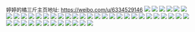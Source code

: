 婷婷的橘三斤主页地址: https://weibo.com/u/6334529146 
![](https://wx4.sinaimg.cn/mw2000/006UH2oWgy1h9937gt7jhj30qo0hwgoe.jpg) 
![](https://wx4.sinaimg.cn/mw2000/006UH2oWgy1h9937hcv7cj30qo1bs45t.jpg) 
![](https://wx4.sinaimg.cn/mw2000/006UH2oWgy1h9937gg2s9j30u01400yx.jpg) 
![](https://wx4.sinaimg.cn/mw2000/006UH2oWgy1h9937hxflsj30u0140n3z.jpg) 
![](https://wx4.sinaimg.cn/mw2000/006UH2oWgy1h98a6l1zyij30u0140ail.jpg) 
![](https://wx4.sinaimg.cn/mw2000/006UH2oWgy1gvxqvocn7mj30bl0bl3yk.jpg) 
![](https://wx4.sinaimg.cn/mw2000/006UH2oWgy1gvxqvp1n2qj30jg0jgjs4.jpg) 
![](https://wx4.sinaimg.cn/mw2000/006UH2oWgy1gsy3g3kf5lj30sr0sr10b.jpg) 
![](https://wx4.sinaimg.cn/mw2000/006UH2oWgy1girksj1iooj311s0gyn0h.jpg) 
![](https://wx4.sinaimg.cn/mw2000/006UH2oWgy1girksjw95kj30to0l7wjo.jpg) 
![](https://wx4.sinaimg.cn/mw2000/006UH2oWgy1gfxjic9hjmj32bc334x6s.jpg) 
![](https://wx4.sinaimg.cn/mw2000/006UH2oWgy1gfxjjkxyw2j32bc334qv8.jpg) 
![](https://wx4.sinaimg.cn/mw2000/006UH2oWgy1gfxjjogo81j30om1a4gw0.jpg) 
![](https://wx4.sinaimg.cn/mw2000/006UH2oWgy1gfxjjpf98aj30om1hcwh8.jpg) 
![](https://wx4.sinaimg.cn/mw2000/006UH2oWgy1gfxjl8pzdxj32bc334b2d.jpg) 
![](https://wx4.sinaimg.cn/mw2000/006UH2oWgy1gfxjl9pe8ij30u0140dhz.jpg) 
![](https://wx4.sinaimg.cn/mw2000/006UH2oWgy1gfxjmrf0p9j32bc3344qt.jpg) 
![](https://wx4.sinaimg.cn/mw2000/006UH2oWgy1gfxjo0qpoij32bc334qv8.jpg) 
![](https://wx4.sinaimg.cn/mw2000/006UH2oWgy1gfxjp9ifukj32bc334qv8.jpg) 
![](https://wx4.sinaimg.cn/mw2000/006UH2oWgy1gfxjqiowwej32bc334qv8.jpg) 
![](https://wx4.sinaimg.cn/mw2000/006UH2oWgy1gfxjrx8mgqj32bc334b2d.jpg) 
![](https://wx4.sinaimg.cn/mw2000/006UH2oWgy1gfxjs4vlj7j30om1hcx22.jpg) 
![](https://wx4.sinaimg.cn/mw2000/006UH2oWgy1gfxjs5lbsaj31400u0tas.jpg) 
![](https://wx4.sinaimg.cn/mw2000/006UH2oWgy1gfxjtbb441j33342bce84.jpg) 
![](https://wx4.sinaimg.cn/mw2000/006UH2oWgy1gfxjujovlrj32bc334qv8.jpg) 
![](https://wx4.sinaimg.cn/mw2000/006UH2oWgy1gfxjvvndacj32bc3344qt.jpg) 
![](https://wx4.sinaimg.cn/mw2000/006UH2oWgy1gfxjwzoq4tj33342bc7wk.jpg) 
![](https://wx4.sinaimg.cn/mw2000/006UH2oWgy1gfxjybe8vgj32bc3344qt.jpg) 
![](https://wx4.sinaimg.cn/mw2000/006UH2oWgy1gfxj15kcgij32bc334x6s.jpg) 
![](https://wx4.sinaimg.cn/mw2000/006UH2oWgy1gfxj2gmfaaj32bc334qv8.jpg) 
![](https://wx4.sinaimg.cn/mw2000/006UH2oWgy1gfxj2kdgv5j30om1a4gw0.jpg) 
![](https://wx4.sinaimg.cn/mw2000/006UH2oWgy1gfxj2lizjuj30om1hcwh8.jpg) 
![](https://wx4.sinaimg.cn/mw2000/006UH2oWgy1gfxj3z6nhhj32bc334b2d.jpg) 
![](https://wx4.sinaimg.cn/mw2000/006UH2oWgy1gfxj403s5uj30u0140dhz.jpg) 
![](https://wx4.sinaimg.cn/mw2000/006UH2oWgy1gfxj5cbp71j32bc3344qt.jpg) 
![](https://wx4.sinaimg.cn/mw2000/006UH2oWgy1gfxj6led1qj32bc334qv8.jpg) 
![](https://wx4.sinaimg.cn/mw2000/006UH2oWgy1gfxj7uxakcj32bc334qv8.jpg) 
![](https://wx4.sinaimg.cn/mw2000/006UH2oWgy1gfxj93xchuj32bc334qv8.jpg) 
![](https://wx4.sinaimg.cn/mw2000/006UH2oWgy1gfxj94ok4qj31400u0tas.jpg) 
![](https://wx4.sinaimg.cn/mw2000/006UH2oWgy1gfxj9gw1c3j30om1hcx22.jpg) 
![](https://wx4.sinaimg.cn/mw2000/006UH2oWgy1gfxjav4056j32bc334b2d.jpg) 
![](https://wx4.sinaimg.cn/mw2000/006UH2oWgy1gfxjc02rgtj33342bcb2c.jpg) 
![](https://wx4.sinaimg.cn/mw2000/006UH2oWgy1gfxjd5v7ymj33342bchdw.jpg) 
